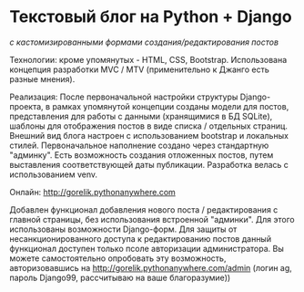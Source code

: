 # Текстовый блог на Python + Django
*с кастомизированными формами создания/редактирования постов*

Технологии: кроме упомянутых - HTML, CSS, Bootstrap. Использована концепция разработки MVC / MTV (применительно к Джанго есть разные мнения).

Реализация: После первоначальной настройки структуры Django-проекта, в рамках упомянутой концепции созданы модели для постов, представления для работы с данными (хранящимися в БД SQLite), шаблоны для отображения постов в виде списка / отдельных страниц. Внешний вид блога настроен с использованием bootstrap и локальных стилей.  Первоначальное наполнение создано через стандартную "админку". Есть возможность создания отложенных постов, путем выставления соответствующей даты публикации. Разработка велась с использованием venv. 

Онлайн: http://gorelik.pythonanywhere.com

Добавлен функционал добавления нового поста / редактирования с главной страницы, без использования встроенной "админки". Для этого использованы возможности Django-форм. Для защиты от несанкционированного доступа к редактированию постов данный функционал доступен только псоле авторизации администратора. Вы можете самостоятельно опробовать эту возможность, авторизовавшись на http://gorelik.pythonanywhere.com/admin (логин ag, пароль Django99, рассчитываю на ваше благоразумие))








